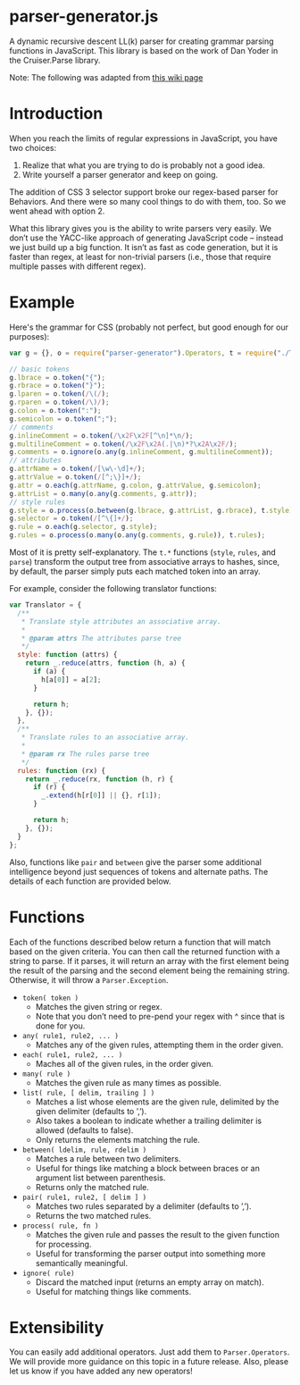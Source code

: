 parser-generator.js
===================

A dynamic recursive descent LL(k) parser for creating grammar parsing functions in JavaScript. This library is based on the work of Dan Yoder in the Cruiser.Parse library.

Note: The following was adapted from [this wiki page](https://code.google.com/p/cruiser/wiki/Parse)

Introduction
============

When you reach the limits of regular expressions in JavaScript, you have two choices:

1. Realize that what you are trying to do is probably not a good idea.
2. Write yourself a parser generator and keep on going.

The addition of CSS 3 selector support broke our regex-based parser for Behaviors. And there were so many cool things to do with them, too. So we went ahead with option 2.

What this library gives you is the ability to write parsers very easily. We don’t use the YACC-like approach of generating JavaScript code – instead we just build up a big function. It isn’t as fast as code generation, but it is faster than regex, at least for non-trivial parsers (i.e., those that require multiple passes with different regex).

Example
=======

Here's the grammar for CSS (probably not perfect, but good enough for our purposes):

```javascript
var g = {}, o = require("parser-generator").Operators, t = require("./Translator");

// basic tokens
g.lbrace = o.token("{");
g.rbrace = o.token("}");
g.lparen = o.token(/\(/);
g.rparen = o.token(/\)/);
g.colon = o.token(":");
g.semicolon = o.token(";");
// comments
g.inlineComment = o.token(/\x2F\x2F[^\n]*\n/);
g.multilineComment = o.token(/\x2F\x2A(.|\n)*?\x2A\x2F/);
g.comments = o.ignore(o.any(g.inlineComment, g.multilineComment));
// attributes
g.attrName = o.token(/[\w\-\d]+/);
g.attrValue = o.token(/[^;\}]+/);
g.attr = o.each(g.attrName, g.colon, g.attrValue, g.semicolon);
g.attrList = o.many(o.any(g.comments, g.attr));
// style rules
g.style = o.process(o.between(g.lbrace, g.attrList, g.rbrace), t.style);
g.selector = o.token(/[^\{]+/);
g.rule = o.each(g.selector, g.style);
g.rules = o.process(o.many(o.any(g.comments, g.rule)), t.rules);
```

Most of it is pretty self-explanatory. The `t.*` functions (`style`, `rules`, and `parse`) transform the output tree from associative arrays to hashes, since, by default, the parser simply puts each matched token into an array.

For example, consider the following translator functions:

```javascript
var Translator = {
  /**
   * Translate style attributes an associative array.
   *
   * @param attrs The attributes parse tree
   */
  style: function (attrs) {
    return _.reduce(attrs, function (h, a) {
      if (a) {
        h[a[0]] = a[2];
      }

      return h;
    }, {});
  },
  /**
   * Translate rules to an associative array.
   *
   * @param rx The rules parse tree
   */
  rules: function (rx) {
    return _.reduce(rx, function (h, r) {
      if (r) {
        _.extend(h[r[0]] || {}, r[1]);
      }

      return h;
    }, {});
  }
};
```

Also, functions like `pair` and `between` give the parser some additional intelligence beyond just sequences of tokens and alternate paths. The details of each function are provided below.

Functions
=========

Each of the functions described below return a function that will match based on the given criteria. You can then call the returned function with a string to parse. If it parses, it will return an array with the first element being the result of the parsing and the second element being the remaining string. Otherwise, it will throw a `Parser.Exception`.

* `token( token )`
  * Matches the given string or regex.
  * Note that you don’t need to pre-pend your regex with ^ since that is done for you.
* `any( rule1, rule2, ... )`
  * Matches any of the given rules, attempting them in the order given.
* `each( rule1, rule2, ... )`
  * Maches all of the given rules, in the order given.
* `many( rule )`
  * Matches the given rule as many times as possible.
* `list( rule, [ delim, trailing ] )`
  * Matches a list whose elements are the given rule, delimited by the given delimiter (defaults to ’,’).
  * Also takes a boolean to indicate whether a trailing delimiter is allowed (defaults to false).
  * Only returns the elements matching the rule.
* `between( ldelim, rule, rdelim )`
  * Matches a rule between two delimiters.
  * Useful for things like matching a block between braces or an argument list between parenthesis.
  * Returns only the matched rule.
* `pair( rule1, rule2, [ delim ] )`
  * Matches two rules separated by a delimiter (defaults to ’,’).
  * Returns the two matched rules.
* `process( rule, fn )`
  * Matches the given rule and passes the result to the given function for processing.
  * Useful for transforming the parser output into something more semantically meaningful.
* `ignore( rule)`
  * Discard the matched input (returns an empty array on match).
  * Useful for matching things like comments.

Extensibility
=============

You can easily add additional operators. Just add them to `Parser.Operators`. We will provide more guidance on this topic in a future release. Also, please let us know if you have added any new operators! 
